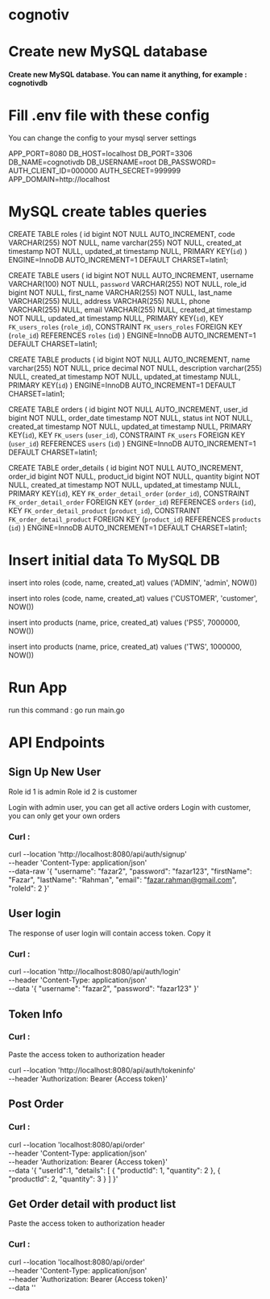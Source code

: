 # cognotiv

# Create new MySQL database 
#### Create new MySQL database. You can name it anything, for example : cognotivdb

# Fill .env file with these config
You can change the config to your mysql server settings

APP_PORT=8080
DB_HOST=localhost
DB_PORT=3306
DB_NAME=cognotivdb
DB_USERNAME=root
DB_PASSWORD=
AUTH_CLIENT_ID=000000
AUTH_SECRET=999999
APP_DOMAIN=http://localhost

# MySQL create tables queries
CREATE TABLE roles (
	id bigint NOT NULL AUTO_INCREMENT,
	code VARCHAR(255) NOT NULL,
	name varchar(255) NOT NULL,
	created_at timestamp NOT NULL,
	updated_at timestamp NULL,
	PRIMARY KEY(`id`)
) ENGINE=InnoDB AUTO_INCREMENT=1 DEFAULT CHARSET=latin1;

CREATE TABLE users (
	id bigint NOT NULL AUTO_INCREMENT,
	username VARCHAR(100) NOT NULL,
	`password` VARCHAR(255) NOT NULL,
	role_id bigint NOT NULL,
	first_name VARCHAR(255) NOT NULL,
	last_name VARCHAR(255) NULL,
	address VARCHAR(255) NULL,
	phone VARCHAR(255) NULL,
	email VARCHAR(255) NULL,
	created_at timestamp NOT NULL,
	updated_at timestamp NULL,
	PRIMARY KEY(`id`),
	KEY `FK_users_roles` (`role_id`),
  	CONSTRAINT `FK_users_roles` FOREIGN KEY (`role_id`) REFERENCES `roles` (`id`)
) ENGINE=InnoDB AUTO_INCREMENT=1 DEFAULT CHARSET=latin1;

CREATE TABLE products (
	id bigint NOT NULL AUTO_INCREMENT,
	name varchar(255) NOT NULL,
	price decimal NOT NULL,
	description varchar(255) NULL,
	created_at timestamp NOT NULL,
	updated_at timestamp NULL,
	PRIMARY KEY(`id`)
) ENGINE=InnoDB AUTO_INCREMENT=1 DEFAULT CHARSET=latin1;


CREATE TABLE orders (
	id bigint NOT NULL AUTO_INCREMENT,
	user_id bigint NOT NULL,
	order_date timestamp NOT NULL,
	status int NOT NULL,
	created_at timestamp NOT NULL,
	updated_at timestamp NULL,
	PRIMARY KEY(`id`),
	KEY `FK_users` (`user_id`),
  	CONSTRAINT `FK_users` FOREIGN KEY (`user_id`) REFERENCES `users` (`id`)
) ENGINE=InnoDB AUTO_INCREMENT=1 DEFAULT CHARSET=latin1;

CREATE TABLE order_details (
	id bigint NOT NULL AUTO_INCREMENT,
	order_id bigint NOT NULL,
	product_id bigint NOT NULL,
	quantity bigint NOT NULL,
	created_at timestamp NOT NULL,
	updated_at timestamp NULL,
	PRIMARY KEY(`id`),
	KEY `FK_order_detail_order` (`order_id`),
  	CONSTRAINT `FK_order_detail_order` FOREIGN KEY (`order_id`) REFERENCES `orders` (`id`),
  	KEY `FK_order_detail_product` (`product_id`),
  	CONSTRAINT `FK_order_detail_product` FOREIGN KEY (`product_id`) REFERENCES `products` (`id`)
) ENGINE=InnoDB AUTO_INCREMENT=1 DEFAULT CHARSET=latin1;

# Insert initial data To MySQL DB
insert into roles (code, name, created_at)
values ('ADMIN', 'admin', NOW())

insert into roles (code, name, created_at)
values ('CUSTOMER', 'customer', NOW())

insert into products (name, price, created_at)
values ('PS5', 7000000, NOW())

insert into products (name, price, created_at)
values ('TWS', 1000000, NOW())

# Run App
run this command : go run main.go

# API Endpoints
## Sign Up New User
Role id 1 is admin
Role id 2 is customer

Login with admin user, you can get all active orders
Login with customer, you can only get your own orders

### Curl :
curl --location 'http://localhost:8080/api/auth/signup' \
--header 'Content-Type: application/json' \
--data-raw '{
    "username": "fazar2",
    "password": "fazar123",
    "firstName": "Fazar",
    "lastName": "Rahman",
    "email": "fazar.rahman@gmail.com",
    "roleId": 2
}'

## User login
The response of user login will contain access token. Copy it

### Curl : 
curl --location 'http://localhost:8080/api/auth/login' \
--header 'Content-Type: application/json' \
--data '{
    "username": "fazar2",
    "password": "fazar123"
}'

## Token Info
### Curl : 
Paste the access token to authorization header

curl --location 'http://localhost:8080/api/auth/tokeninfo' \
--header 'Authorization: Bearer {Access token}'

## Post Order
### Curl :
curl --location 'localhost:8080/api/order' \
--header 'Content-Type: application/json' \
--header 'Authorization: Bearer {Access token}' \
--data '{
    "userId":1,
    "details": [
        {
            "productId": 1,
            "quantity": 2
        },
        {
            "productId": 2,
            "quantity": 3
        }
    ]
}'

## Get Order detail with product list
Paste the access token to authorization header

### Curl :
curl --location 'localhost:8080/api/order' \
--header 'Content-Type: application/json' \
--header 'Authorization: Bearer {Access token}' \
--data ''